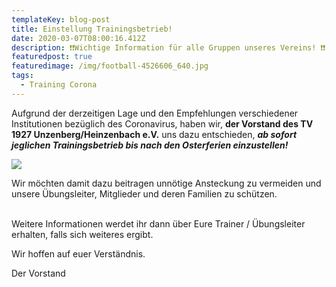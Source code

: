 ```yaml
---
templateKey: blog-post
title: Einstellung Trainingsbetrieb!
date: 2020-03-07T08:00:16.412Z
description: ❗❗Wichtige Information für alle Gruppen unseres Vereins! ❗❗
featuredpost: true
featuredimage: /img/football-4526606_640.jpg
tags:
  - Training Corona
---
```

Aufgrund der derzeitigen Lage und den Empfehlungen verschiedener Institutionen bezüglich des Coronavirus, haben wir, **der Vorstand des TV 1927 Unzenberg/Heinzenbach e.V.** uns dazu entschieden, ***ab sofort jeglichen Trainingsbetrieb bis nach den Osterferien einzustellen!***

![](/img/football-4526606_640.jpg)

Wir möchten damit dazu beitragen unnötige Ansteckung zu vermeiden und unsere Übungsleiter, Mitglieder und deren Familien zu schützen.

\
Weitere Informationen werdet ihr dann über Eure Trainer / Übungsleiter erhalten, falls sich weiteres ergibt.

Wir hoffen auf euer Verständnis.

Der Vorstand